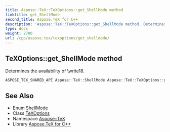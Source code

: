 ```yaml
---
title: Aspose::TeX::TeXOptions::get_ShellMode method
linktitle: get_ShellMode
second_title: Aspose.TeX for C++
description: 'Aspose::TeX::TeXOptions::get_ShellMode method. Determines the availability of \write18 in C++.'
type: docs
weight: 2700
url: /cpp/aspose.tex/texoptions/get_shellmode/
---
```

## TeXOptions::get_ShellMode method


Determines the availability of \write18.

```cpp
ASPOSE_TEX_SHARED_API Aspose::TeX::ShellMode Aspose::TeX::TeXOptions::get_ShellMode() const
```

## See Also

* Enum [ShellMode](../../shellmode/)
* Class [TeXOptions](../)
* Namespace [Aspose::TeX](../../)
* Library [Aspose.TeX for C++](../../../)
